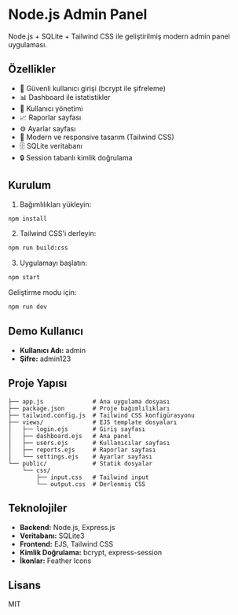 # Node.js Admin Panel

Node.js + SQLite + Tailwind CSS ile geliştirilmiş modern admin panel uygulaması.

## Özellikler

- 🔐 Güvenli kullanıcı girişi (bcrypt ile şifreleme)
- 📊 Dashboard ile istatistikler
- 👥 Kullanıcı yönetimi
- 📈 Raporlar sayfası
- ⚙️ Ayarlar sayfası
- 🎨 Modern ve responsive tasarım (Tailwind CSS)
- 🗄️ SQLite veritabanı
- 🔒 Session tabanlı kimlik doğrulama

## Kurulum

1. Bağımlılıkları yükleyin:
```bash
npm install
```

2. Tailwind CSS'i derleyin:
```bash
npm run build:css
```

3. Uygulamayı başlatın:
```bash
npm start
```

Geliştirme modu için:
```bash
npm run dev
```

## Demo Kullanıcı

- **Kullanıcı Adı:** admin
- **Şifre:** admin123

## Proje Yapısı

```
├── app.js              # Ana uygulama dosyası
├── package.json        # Proje bağımlılıkları
├── tailwind.config.js  # Tailwind CSS konfigürasyonu
├── views/              # EJS template dosyaları
│   ├── login.ejs       # Giriş sayfası
│   ├── dashboard.ejs   # Ana panel
│   ├── users.ejs       # Kullanıcılar sayfası
│   ├── reports.ejs     # Raporlar sayfası
│   └── settings.ejs    # Ayarlar sayfası
└── public/             # Statik dosyalar
    └── css/
        ├── input.css   # Tailwind input
        └── output.css  # Derlenmiş CSS
```

## Teknolojiler

- **Backend:** Node.js, Express.js
- **Veritabanı:** SQLite3
- **Frontend:** EJS, Tailwind CSS
- **Kimlik Doğrulama:** bcrypt, express-session
- **İkonlar:** Feather Icons

## Lisans

MIT
